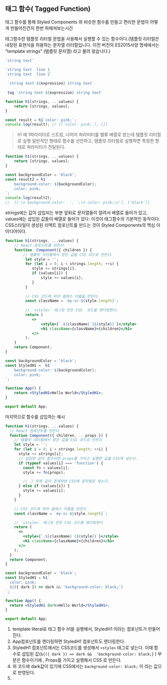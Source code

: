 ## 태그 함수( Tagged Function)
태그 함수를 통해 Styled Components 와 비슷한 함수를 만들고 편리한  문법이 어떻게 만들어진건지 한번 파헤쳐보는시간

태그함수란 템플릿 리터럴 문법을  사용해서 실행할 수 있는 함수이다.(템플릿 리터럴은 내장된 표현식을 허용하는 문자열 리터럴입니다. 이전 버전의 ES2015사양 명세에서는 "template strings" (템플릿 문자열) 라고 불려 왔습니다.)
```js
`string text`

`string text  line 1
 string text  line 2`
 
 `string text ${expression} string text`
 
 tag `string text ${expression} string text`
```


```jsx
function h1(strings, ...values) {
	return [strings, values];
}

const result = h1`color: pink;`;
console.log(result); // [['color: pink;`], []]
```
> h1 에 1파라미터로 스트링, 나머지 파라미터를 밸류 배열로 받는데  템플릿 리터럴로 실행 일반적인 형태로 함수를 선언하고, 템플릿 리터럴로 실행하면 특정한 형태로 파라미터가 전달된다.

```jsx
function h1(strings, ...values) {
	return [strings, values];
}

const backgroundColor = 'black';
const result2 = h1`
	background-color: ${backgroundColor};
	color: pink;
`;
console.log(result2);
//  [['\n background-color:  ', ';\n color: pink;\n'], ['black']]
```
strings에는 값이 삽입되는 부분 앞뒤로 문자열들이 잘려서 배열로 들어가 있고, values에는 삽입된  값들이 배열로 들어가 있다. 이것이 태그함수의 기본적인 동작이다. CSS스타일이 생성된 리액트 컴포넌트를 만드는 것이 Styled Components의 핵심 아이디어이다.

```jsx
function h1(strings, ...values) {
	// React 컴포넌트를 만든다.
	function  Component({ children }) {
		// 템플릿 리터럴에서 받은 값을 CSS 코드로 만든다.
		 let style = '';
		 for (let i = 0; i < strings.length; ++i) {
			style += strings[i]; 
			if (values[i]) {
				style += values[i];	
			}
		 }	
		 
		 // CSS 코드에 따라 클래스 이름을 만든다.
		 const className = `my-sc-${style.length}`;
		 
		 // `<style>` 태그로 만든 CSS  코드를 렌더링한다.
		 return (
			<>
				<style>{`.${className} {${style}}`}</style>	
				<h1 className={className}>{children}</h1> 
			</> 
		 );
	}
	return Component;
}

const backgroundColor = 'black';
const StyledH1 =  h1`
	background-color: ${backgroundColor};
	color: pink;
`;

function App() {
	return <StyledH1>Hello World</StyledH1>;
}

export default App;
```

마지막으로 함수를 삽입하는 예시
```jsx
function h1(strings, ...values) {
  // React 컴포넌트를 만든다
  function Component({ children, ...props }) {
    // 템플릿 리터럴에서 받은 값을 CSS 코드로 만든다
    let style = '';
    for (let i = 0; i < strings.length; ++i) {
      style += strings[i];
      // 삽입된 값이 함수이면 props를 가지고 실행한 값을 CSS에 넣는다.
      if (typeof values[i] === 'function') {
        const fn = values[i];
        style += fn(props);

        // 그 외에 값이 존재하면 CSS에 문자열로 넣는다.
      } else if (values[i]) {
        style += values[i];
      }
    }

    // CSS 코드에 따라 클래스 이름을 만든다
    const className = `my-sc-${style.length}`;

    // `<style>` 태그로 만든 CSS 코드를 렌더링한다
    return (
      <>
        <style>{`.${className} {${style}}`}</style>
        <h1 className={className}>{children}</h1>
      </>
    );
  }
  return Component;
}

const backgroundColor = 'black';
const StyledH1 = h1`
  color: pink;
  ${({ dark }) => dark && 'background-color: black;'}
`;

function App() {
  return <StyledH1 dark>Hello World</StyledH1>;
}

export default App;

```
1. template literal로 태그 함수 h1을 실행해서,  StyledH1 이라는 컴포넌트가 만들어진다.
2. App컴포넌트를 렌더링하면 StyledH1 컴포넌트도 렌더링한다.
3. StyledH1 컴포넌트에서는 CSS코드를 생성해서 `<style>` 태그로 넣는다. 이때 함수로 삽입된 값(`${({ dark }) => dark &&  'background-color: black;`} ) 부분은 함수이기에 , Props를 가지고 실행해서 CSS 로 만든다.
4. 위 코드에  dark값이 있기에 CSS에서는 `background-color: black;` 이 라는  값으로 반영된다.
5. 